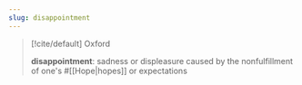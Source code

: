 ```yaml
---
slug: disappointment
---
```


> [!cite/default] Oxford
> 
> **disappointment**: sadness or displeasure caused by the nonfulfillment of one's #[[Hope|hopes]] or expectations
